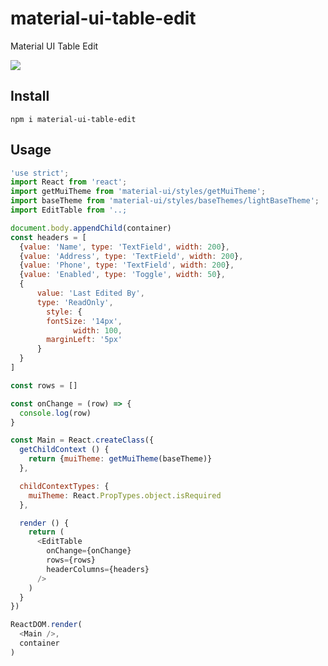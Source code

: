 # material-ui-table-edit
Material UI Table Edit

<img src="https://raw.githubusercontent.com/emkay/material-ui-table-edit/master/example/table-editor.gif">

## Install

`npm i material-ui-table-edit`

## Usage

```javascript
'use strict';
import React from 'react';
import getMuiTheme from 'material-ui/styles/getMuiTheme';
import baseTheme from 'material-ui/styles/baseThemes/lightBaseTheme';
import EditTable from '..;

document.body.appendChild(container)
const headers = [
  {value: 'Name', type: 'TextField', width: 200},
  {value: 'Address', type: 'TextField', width: 200},
  {value: 'Phone', type: 'TextField', width: 200},
  {value: 'Enabled', type: 'Toggle', width: 50},
  {
      value: 'Last Edited By', 
      type: 'ReadOnly',
  		style: {
        fontSize: '14px',
			  width: 100,
        marginLeft: '5px'
      }
  }
]

const rows = []

const onChange = (row) => {
  console.log(row)
}

const Main = React.createClass({
  getChildContext () {
    return {muiTheme: getMuiTheme(baseTheme)}
  },

  childContextTypes: {
    muiTheme: React.PropTypes.object.isRequired
  },

  render () {
    return (
      <EditTable
        onChange={onChange}
        rows={rows}
        headerColumns={headers}
      />
    )
  }
})

ReactDOM.render(
  <Main />,
  container
)
```
